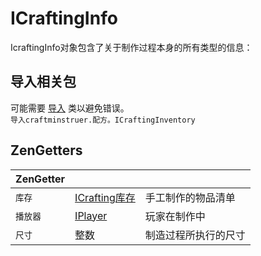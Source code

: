 # ICraftingInfo

IcraftingInfo对象包含了关于制作过程本身的所有类型的信息：

## 导入相关包

可能需要 [导入](/AdvancedFunctions/Import/) 类以避免错误。  
`导入craftminstruer.配方。ICraftingInventory`

## ZenGetters

| ZenGetter |                                                              |            |
| --------- | ------------------------------------------------------------ | ---------- |
| `库存`      | [ICrafting库存](/Vanilla/Recipes/Crafting/ICraftingInventory/) | 手工制作的物品清单  |
| `播放器`     | [IPlayer](/Vanilla/Players/IPlayer/)                         | 玩家在制作中     |
| `尺寸`      | 整数                                                           | 制造过程所执行的尺寸 |